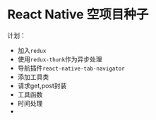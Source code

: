 # React Native 空项目种子

计划：

* 加入`redux`
* 使用`redux-thunk`作为异步处理
* 导航插件`react-native-tab-navigator`
* 添加工具类
 * 请求get,post封装
 * 工具函数
  * 时间处理
  *   